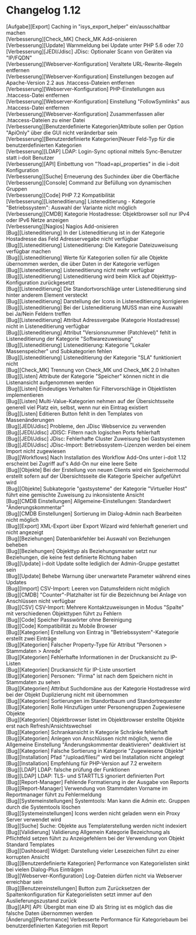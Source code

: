 # Changelog 1.12

[Aufgabe][Export]                            Caching in "isys_export_helper" ein/ausschaltbar machen<br>
[Verbesserung][Check_MK]                     Check_MK Add-onisieren<br>
[Verbesserung][Update]                       Warnmeldung bei Update unter PHP 5.6 oder 7.0<br>
[Verbesserung][JEDI/Jdisc]                   JDisc: Optionaler Scann von Geräten via "IP/FQDN"<br>
[Verbesserung][Webserver-Konfiguration]      Veraltete URL-Rewrite-Regeln entfernen<br>
[Verbesserung][Webserver-Konfiguration]      Einstellungen bezogen auf Apache-Version 2.2 aus .htaccess-Dateien entfernen<br>
[Verbesserung][Webserver-Konfiguration]      PHP-Einstellungen aus .htaccess-Datei entfernen<br>
[Verbesserung][Webserver-Konfiguration]      Einstellung "FollowSymlinks" aus .htaccess-Datei entfernen<br>
[Verbesserung][Webserver-Konfiguration]      Zusammenfassen aller .htaccess-Dateien zu einer Datei<br>
[Verbesserung][Benutzerdefinierte Kategorien]Attribute sollen per Option "ApiOnly" über die GUI nicht veränderbar sein<br>
[Verbesserung][Benutzerdefinierte Kategorien]Neuer Feld-Typ für die benutzerdefinierten Kategorien<br>
[Verbesserung][LDAP]                         LDAP: Login-Sync optional mittels Sync-Benutzer statt i-doit Benutzer<br>
[Verbesserung][API]                          Einbettung von "?load=api_properties" in die i-doit Konfiguration<br>
[Verbesserung][Suche]                        Erneuerung des Suchindex über die Oberfläche<br>
[Verbesserung][Console]                      Command zur Befüllung von dynamischen Gruppen<br>
[Verbesserung][Code]                         PHP 7.2 Kompatibilität<br>
[Verbesserung][Listeneditierung]             Listeneditierung - Kategorie "Betriebssystem": Auswahl der Variante nicht möglich<br>
[Verbesserung][CMDB]                         Kategorie Hostadresse: Objektbrowser soll nur IPv4 oder IPv6 Netze anzeigen<br>
[Verbesserung][Nagios]                       Nagios Add-onisieren<br>
[Bug][Listeneditierung]                      In der Listeneditierung ist in der Kategorie Hostadresse das Feld Adresservegabe nicht verfügbar<br>
[Bug][Listeneditierung]                      Listeneditierung: Die Kategorie Dateizuweisung verfügbar machen<br>
[Bug][Listeneditierung]                      Werte für Kategorien sollen für alle Objekte übernommen werden, die über Daten in der Kategorie verfügen<br>
[Bug][Listeneditierung]                      Listeneditierung nicht mehr verfügbar<br>
[Bug][Listeneditierung]                      Listeneditierung wird beim Klick auf Objekttyp-Konfiguration zurückgesetzt<br>
[Bug][Listeneditierung]                      Die Standortvorschläge unter Listeneditierung sind hinter anderem Element versteckt<br>
[Bug][Listeneditierung]                      Darstellung der Icons in Listeneditierung korrigieren<br>
[Bug][Listeneditierung]                      Bei der Listeneditierung MUSS man eine Auswahl bei Ja/Nein Feldern treffen<br>
[Bug][Listeneditierung]                      Attribut Adressvergabe (Kategorie Hostadresse) nicht in Listeneditierung verfügbar<br>
[Bug][Listeneditierung]                      Attribut "Versionsnummer (Patchlevel)" fehlt in Listeneditierung der Kategorie "Softwarezuweisung"<br>
[Bug][Listeneditierung]                      Listeneditierung: Kategorie "Lokaler Massenspeicher" und Subkategorien fehlen<br>
[Bug][Listeneditierung]                      Listeneditierung der Kategorie "SLA" funktioniert nicht<br>
[Bug][Check_MK]                              Trennung von Check_MK und Check_MK 2.0 Inhalten<br>
[Bug][Listen]                                Attribute der Kategorie "Speicher" können nicht in die Listenansicht aufgenommen werden<br>
[Bug][Listen]                                Eindeutiges Verhalten für Filtervorschläge in Objektlisten implementieren<br>
[Bug][Listen]                                Multi-Value-Kategorien nehmen auf der Übersichtsseite generell viel Platz ein, selbst, wenn nur ein Eintrag existiert<br>
[Bug][Listen]                                Editieren Button fehlt in den Templates von Massenänderungen<br>
[Bug][JEDI/Jdisc]                            Probleme, den JDisc Webservice zu verwenden<br>
[Bug][JEDI/Jdisc]                            JDISC: Filtern nach logischen Ports fehlerhaft<br>
[Bug][JEDI/Jdisc]                            JDisc: Fehlerhafte Cluster Zuweisung bei Gastsystemen<br>
[Bug][JEDI/Jdisc]                            JDisc-Import: Betriebssystem-Lizenzen werden bei einem Import nicht zugewiesen<br>
[Bug][Workflows]                             Nach Installation des Workflow Add-Ons unter i-doit 1.12 erscheint bei Zugriff auf's Add-On nur eine leere Seite<br>
[Bug][Objekte]                               Bei der Erstellung von neuen Clients wird ein Speichermodul erstellt sofern auf der Übersichtsseite die Kategorie Speicher aufgeführt wird<br>
[Bug][Objekte]                               Subkategorie "gastsysteme" der Kategorie "Virtueller Host" führt eine gemischte Zuweisung zu inkonsistente Ansicht<br>
[Bug][CMDB Einstellungen]                    Allgemeine-Einstellungen: Standardwert "Änderungskommentar"<br>
[Bug][CMDB Einstellungen]                    Sortierung im Dialog-Admin nach Bearbeiten nicht möglich<br>
[Bug][Export]                                XML-Export über Export Wizard wird fehlerhaft generiert und nicht angezeigt<br>
[Bug][Beziehungen]                           Datenbankfehler bei Auswahl von Beziehungen beheben<br>
[Bug][Beziehungen]                           Objekttyp als Beziehungsmaster setzt nur Beziehungen, die keine fest definierte Richtung haben<br>
[Bug][Update]                                i-doit Update sollte lediglich der Admin-Gruppe gestattet sein<br>
[Bug][Update]                                Behebe Warnung über unerwartete Parameter während eines Updates<br>
[Bug][Import]                                CSV-Import: Leeren von Datumsfeldern nicht möglich<br>
[Bug][CMDB]                                  "Counter"-Platzhalter ist für die Bezeichnung bei Anlage von Anschlüssen nicht verfügbar<br>
[Bug][CSV]                                   CSV-Import: Mehrere Kontaktzuweisungen  in Modus "Spalte" mit verschiedenen Objekttypen führt zu Fehlern<br>
[Bug][Code]                                  Speicher Passwörter ohne Bereinigung<br>
[Bug][Code]                                  Kompatibilität zu Mobile Browser<br>
[Bug][Kategorien]                            Erstellung von Eintrag in "Betriebssystem"-Kategorie erstellt zwei Einträge<br>
[Bug][Kategorien]                            Falscher Property-Type für Attribut "Personen > Stammdaten > Anrede"<br>
[Bug][Kategorien]                            Fehlerhafte Informationen in der Druckansicht zu IP-Listen<br>
[Bug][Kategorien]                            Druckansicht für IP-Liste unsortiert<br>
[Bug][Kategorien]                            Personen: "Firma" ist nach dem Speichern nicht in Stammdaten zu sehen<br>
[Bug][Kategorien]                            Attribut Suchdomäne aus der Kategorie Hostadresse wird bei der Objekt Duplizierung nicht mit übernommen<br>
[Bug][Kategorien]                            Sortierungen im Standortbaum und Standortrequester<br>
[Bug][Kategorien]                            Rolle Hinzufügen unter Personengruppen Zugewiesene Objekte<br>
[Bug][Kategorien]                            Objektbrowser listet im Objektbrowser erstellte Objekte erst nach Refresh/Ansichtswechsel<br>
[Bug][Kategorien]                            Schrankansicht in Kategorie Schränke fehlerhaft<br>
[Bug][Kategorien]                            Anlegen von Anschlüssen nicht möglich, wenn die Allgemeine Einstellung "Änderungskommentar deaktivieren" deaktiviert ist<br>
[Bug][Kategorien]                            Falsche Sortierung in Kategorie "Zugewiesene Objekte"<br>
[Bug][Installation]                          Pfad "/upload/files/" wird bei Installation nicht angelegt<br>
[Bug][Installation]                          Empfehlung für PHP-Version auf 7.2 erweitern<br>
[Bug][LDAP]                                  LDAP: falsche prüfung der Funktionen<br>
[Bug][LDAP]                                  LDAP: TLS- und STARTTLS ignoriert definierten Port<br>
[Bug][Report-Manager]                        Fehlende Formatierung in der Ausgabe von Reports<br>
[Bug][Report-Manager]                        Verwendung von Stammdaten Vorname im Reportmanager führt zu Fehlermeldung<br>
[Bug][Systemeinstellungen]                   Systemtools: Man kann die Admin etc. Gruppen durch die Systemtools löschen<br>
[Bug][Systemeinstellungen]                   Icons werden nicht geladen wenn ein Proxy Server verwendet wird<br>
[Bug][Suche]                                 Suche: Objekte aus Templaterstellung werden nicht indexiert<br>
[Bug][Validierung]                           Validierung Allgemein Kategorie Bezeichnung als Pflichtfeld setzen führt zu Anzeigefehlern bei der Verwendung von Objekt Standard Templates<br>
[Bug][Dashboard]                             Widget: Darstellung vieler Lesezeichen führt zu einer korrupten Ansicht<br>
[Bug][Benutzerdefinierte Kategorien]         Performance von Kategorielisten sinkt bei vielen Dialog-Plus Einträgen<br>
[Bug][Webserver-Konfiguration]               Log-Dateien dürfen nicht via Webserver erreichbar sein<br>
[Bug][Benutzereinstellungen]                 Button zum Zurücksetzen der Spaltenkonfiguration für Kategorielisten setzt immer auf den Auslieferungszustand zurück<br>
[Bug][API]                                   API: Übergibt man eine ID als String ist es möglich das die falsche Daten übernommen werden<br>
[Änderung][Performance]                      Verbesserte Performance für Kategoriebaum bei benutzerdefinierten Kategorien mit Report<br>
